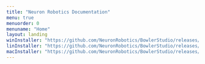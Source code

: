 ```yaml
---
title: "Neuron Robotics Documentation"
menu: true
menuorder: 0
menuname: "Home"
layout: landing
winInstaller: "https://github.com/NeuronRobotics/BowlerStudio/releases/download/0.4.21/Windows-BowlerStudio-0.4.21.exe"
linInstaller: "https://github.com/NeuronRobotics/BowlerStudio/releases/download/0.4.21/Ubuntu-BowlerStudio-0.4.21.deb"
macInstaller: "https://github.com/NeuronRobotics/BowlerStudio/releases/download/0.4.21/MacOSX-BowlerStudio-0.4.21.zip"
---
```



